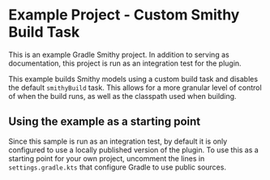 # Example Project - Custom Smithy Build Task

This is an example Gradle Smithy project. In addition to serving as documentation,
this project is run as an integration test for the plugin.

This example builds Smithy models using a custom build task and disables the default
`smithyBuild` task. This allows for a more granular level of control of when the
build runs, as well as the classpath used when building.

## Using the example as a starting point

Since this sample is run as an integration test, by default it is only configured
to use a locally published version of the plugin. To use this as a starting point
for your own project, uncomment the lines in `settings.gradle.kts` that configure
Gradle to use public sources.
